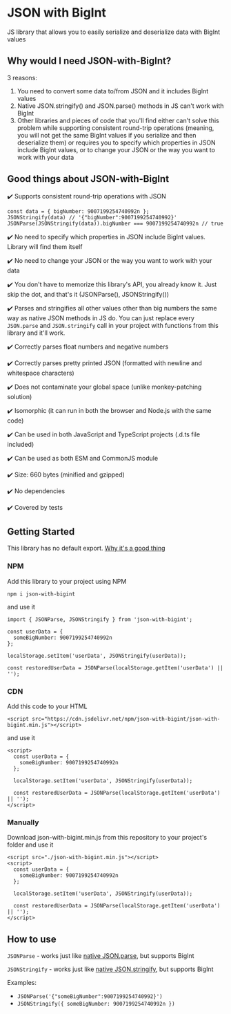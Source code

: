 # JSON with BigInt

JS library that allows you to easily serialize and deserialize data with BigInt values

## Why would I need JSON-with-BigInt?

3 reasons:

1. You need to convert some data to/from JSON and it includes BigInt values
2. Native JSON.stringify() and JSON.parse() methods in JS can't work with BigInt
3. Other libraries and pieces of code that you'll find either can't solve this problem while supporting consistent round-trip operations (meaning, you will not get the same BigInt values if you serialize and then deserialize them) or requires you to specify which properties in JSON include BigInt values, or to change your JSON or the way you want to work with your data

## Good things about JSON-with-BigInt

✔️ Supports consistent round-trip operations with JSON

```
const data = { bigNumber: 9007199254740992n };
JSONStringify(data) // '{"bigNumber":9007199254740992}'
JSONParse(JSONStringify(data)).bigNumber === 9007199254740992n // true
```

✔️ No need to specify which properties in JSON include BigInt values. Library will find them itself

✔️ No need to change your JSON or the way you want to work with your data

✔️ You don't have to memorize this library's API, you already know it. Just skip the dot, and that's it (JSONParse(), JSONStringify())

✔️ Parses and stringifies all other values other than big numbers the same way as native JSON methods in JS do. You can just replace every `JSON.parse` and `JSON.stringify` call in your project with functions from this library and it'll work.

✔️ Correctly parses float numbers and negative numbers

✔️ Correctly parses pretty printed JSON (formatted with newline and whitespace characters)

✔️ Does not contaminate your global space (unlike monkey-patching solution)

✔️ Isomorphic (it can run in both the browser and Node.js with the same code)

✔️ Can be used in both JavaScript and TypeScript projects (.d.ts file included)

✔️ Can be used as both ESM and CommonJS module

✔️ Size: 660 bytes (minified and gzipped)

✔️ No dependencies

✔️ Covered by tests

## Getting Started

This library has no default export. [Why it's a good thing](https://humanwhocodes.com/blog/2019/01/stop-using-default-exports-javascript-module/)

### NPM

Add this library to your project using NPM

```
npm i json-with-bigint
```

and use it

```
import { JSONParse, JSONStringify } from 'json-with-bigint';

const userData = {
  someBigNumber: 9007199254740992n
};

localStorage.setItem('userData', JSONStringify(userData));

const restoredUserData = JSONParse(localStorage.getItem('userData') || '');
```

### CDN

Add this code to your HTML

```
<script src="https://cdn.jsdelivr.net/npm/json-with-bigint/json-with-bigint.min.js"></script>
```

and use it

```
<script>
  const userData = {
    someBigNumber: 9007199254740992n
  };

  localStorage.setItem('userData', JSONStringify(userData));

  const restoredUserData = JSONParse(localStorage.getItem('userData') || '');
</script>
```

### Manually

Download json-with-bigint.min.js from this repository to your project's folder and use it

```
<script src="./json-with-bigint.min.js"></script>
<script>
  const userData = {
    someBigNumber: 9007199254740992n
  };

  localStorage.setItem('userData', JSONStringify(userData));

  const restoredUserData = JSONParse(localStorage.getItem('userData') || '');
</script>
```

## How to use

`JSONParse` - works just like [native JSON.parse](https://developer.mozilla.org/en-US/docs/Web/JavaScript/Reference/Global_Objects/JSON/parse), but supports BigInt

`JSONStringify` - works just like [native JSON.stringify](https://developer.mozilla.org/en-US/docs/Web/JavaScript/Reference/Global_Objects/JSON/stringify), but supports BigInt

Examples:

- `JSONParse('{"someBigNumber":9007199254740992}')`
- `JSONStringify({
someBigNumber: 9007199254740992n
})`

